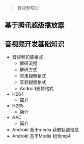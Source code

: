> 音视频培训
## 基于腾讯超级播放器

## 音视频开发基础知识
* 音视频包装格式
    * 解码流程
    * 解码方式
    * 常用视频格式
    * 音频视频格式
    * Android支持格式
* H264 
    * 简介
* H265
    * 简介
* AAC 
    * 简介 
* Android 基于media 获取轨道信息 
* Android 基于Media 组合mp4
## 